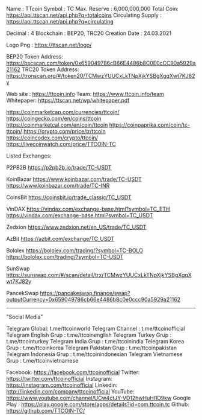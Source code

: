 Name : TTcoin
Symbol : TC
Max. Reserve : 6,000,000,000
Total Coin: https://api.ttscan.net/api.php?q=totalcoins
Circulating Supply : https://api.ttscan.net/api.php?q=circulating

Decimal : 4
Blockchain : BEP20, TRC20
Creation Date : 24.03.2021
 
Logo Png : https://ttscan.net/logo/

BEP20 Token Address: https://bscscan.com/token/0x659049786cB66E4486b8C0E0cCC90a5929a21162
TRC20 Token Address: https://tronscan.org/#/token20/TCMwzYUUCxLkTNpXjkYSBgXgqXwt7KJ82y
 
Web site : https://ttcoin.info
Team: https://www.ttcoin.info/team 
Whitepaper: https://ttscan.net/wp/whitepaper.pdf
 
https://coinmarketcap.com/currencies/ttcoin/
https://coingecko.com/en/coins/ttcoin
https://coinmarketcal.com/en/coin/ttcoin
https://coinpaprika.com/coin/tc-ttcoin/
https://crypto.com/price/tr/ttcoin
https://coincodex.com/crypto/ttcoin/
https://livecoinwatch.com/price/TTCOIN-TC
 
Listed Exchanges:
 
P2PB2B
https://p2pb2b.io/trade/TC-USDT
 
KoinBazar
https://www.koinbazar.com/trade/TC-USDT
https://www.koinbazar.com/trade/TC-INR
 
CoinsBit
https://coinsbit.io/trade_classic/TC_USDT
 
VinDAX
https://vindax.com/exchange-base.html?symbol=TC_ETH
https://vindax.com/exchange-base.html?symbol=TC_USDT

Zedxion
https://www.zedxion.net/en_US/trade/TC_USDT

AzBit
https://azbit.com/exchange/TC_USDT
 
Bololex
https://bololex.com/trading/?symbol=TC-BOLO
https://bololex.com/trading/?symbol=TC-USDT
 
SunSwap
https://sunswap.com/#/scan/detail/trx/TCMwzYUUCxLkTNpXjkYSBgXgqXwt7KJ82y

PancekSwap
https://pancakeswap.finance/swap?outputCurrency=0x659049786cb66e4486b8c0e0ccc90a5929a21162

----------------
"Social Media"
 
Telegram Global: t.me/ttcoinworld
Telegram Channel : t.me/ttcoinofficial
Telegram English Grup : t.me/ttcoinenglish
Telegram Turkey Grup : t.me/ttcointurkey
Telegram India Grup : t.me/ttcoinindia
Telegram Korea Grup : t.me/ttcoinkorea
Telegram Pakistan Grup : t.me/ttcoinpakistan
Telegram Indonesia Grup : t.me/ttcoinindonesian
Telegram Vietnamese Grup : t.me/ttcoinvietnamese
 
Facebook: https://facebook.com/ttcoinofficial
Twitter: https://twitter.com/ttcoinofficial
Instagram: https://instagram.com/ttcoinofficial
Linkedin: http://linkedin.com/company/ttcoinofficial
YouTube: https://www.youtube.com/channel/UCw4ctJY-VD12hwHuHl1D9kw
Google Play : https://play.google.com/store/apps/details?id=com.ttcoin.tc
Github: https://github.com/TTCOIN-TC/

